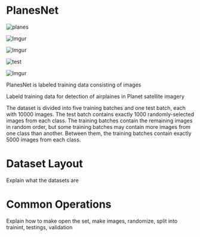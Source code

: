 # PlanesNet

![planes](http://i.imgur.com/SkimtmU.png)

![Imgur](http://i.imgur.com/4Pks2wc.png)

![Imgur](http://i.imgur.com/54B3OPs.png)

![test](http://i.imgur.com/aHN1uNL.png)

![Imgur](http://i.imgur.com/y1DhNAS.png)

PlanesNet is labeled training data consisting of images  

Labeld training data for detection of airplaines in Planet satellite imagery

The dataset is divided into five training batches and one test batch, each with 10000 images. The test batch contains exactly 1000 randomly-selected images from each class. The training batches contain the remaining images in random order, but some training batches may contain more images from one class than another. Between them, the training batches contain exactly 5000 images from each class. 

# Dataset Layout

Explain what the datasets are

# Common Operations

Explain how to make open the set, make images, randomize, split into trainint, testings, validation
